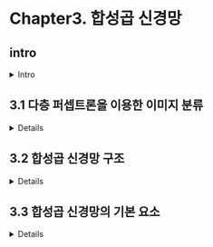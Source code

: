 # Chapter3. 합성곱 신경망

## intro
<details>
<summary>Intro</summary>

* 신경망과 MLP는 각각 학습이 가능한 가중치와 편향을 가진 뉴런이 층 모양으로 모여 이루는 구조

* 입력에 가중치를 곱하고 가중치의 합에 편향을 더하며 활성화 함수를 적용, 비선형성을 적용

* 가중치 구조 : 무작위 값으로 초기화 되는 가중치와 편향

</details>

## 3.1 다층 퍼셉트론을 이용한 이미지 분류 
<details>

### 3.1.5 MLP로 이미지를 다룰 때의 단점 

단점 2가지 

1. 2차원 이미지를 1차원 벡터로 변형하면 이미지 내의 공간적 특징이 손실됨
    - 서로 가까이에 위치한 픽셀 간의 관계를 알 수 없게 되어 정보의 손실이 발생
    - 서로 연결되어 있었다는, 근처에 있었다는 정보를 알 수 없게 된다.

2. MLP는 특징으로 이미지를 학습하지 않는다.
    - 학습한 이미지에서 위치나 각도가 조금만 틀어져도 정확도가 낮아진다.


* 합성곱 신경망 구조의 의의
    - 2차원 행렬인 이미지를 1차원 벡터로 변환하면서 손실되는 정보, 전결합층의 계산 복잡도
    - 픽셀값의 특징, 숨어있는 패턴을 이해할 수 있게 된다. 

</details>

## 3.2 합성곱 신경망 구조
<details>

* 첫번째 층에서 기본적인 특징 (모서리, 직선)을 학습
* 다음 층에서는 조금 더 복잡한 (원 , 정사각형) 특징을 학습
* 그 다음 층에서는 더 복잡한 (바퀴, 강아지 수염 등) 특징을 학습

### 3.2.1 전체 학습 과정

* 딥러닝 이전에서는 특징을 사람이 직접 추출

* 이미지 학습시에 FC의 문제는 특징 학습 단계에서 발생
    - FC는 추출된 특징에 대해서는 우수하게 작동

### 3.2.2 특징 추출 과정

* 특성 맵, 특징 추출이란 이미지를 여러 개의 작은 특징 맵으로 나누어 이를 쌓아 벡터로 구조화 하는 것

* 한 층만에 특징이 추출 되는 것이 아닌 층을 거쳐가며 큰 특징부터 세부적인 특징으로 서서히 특징을 추출한다는 느낌 

</details>

## 3.3 합성곱 신경망의 기본 요소 
<details>

* 합성곱이란 : 두 함수를 인수로 새로운 함수를 만들어 내는 연산

* 따라서 "입력 이미지"와 "합성곱 필터"를 인수로 하여 새로운 특징 맵을 생성해 내는 것

* 뉴런, 가중치의 값이 kernel 이라는 것에 행렬처럼 배열되어 있다

* CNN의 은닉층 활성화 함수는 relu를 사용하는 것이 현재는 좋다

* 커널 크기, 스트라이드, 패딩을 적절히 조합해서 사용할 것

* 스트라이드와 패딩의 목적은 이미지의 공간적인 정보를 계산하는 부하를 적절히 감소하기 위함

* 풀링 : 다음 층으로 전달하는 파라미터 갯수를 감소하기 위함 (규모를 줄인다)
    - 특징은 유지하면서 이미지의 해상도를 떨어트리는 과정
    - 풀링에서는 가중치가 없기 때문에 생성되는 파라미터 또한 없다 

</details>